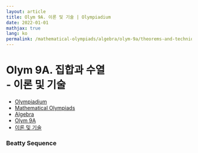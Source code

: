 ```yaml
---
layout: article
title: Olym 9A. 이론 및 기술 | Olympiadium
date: 2022-01-01
mathjax: true
lang: ko
permalink: /mathematical-olympiads/algebra/olym-9a/theorems-and-techniques/
---
```

# Olym 9A. 집합과 수열 <br> <ssup> - 이론 및 기술</ssup>

<ul class="breadcrumb">
	<li><a href="{{ site.baseurl }}/">Olympiadium</a></li> 
	<li><a href="{{ site.baseurl }}/mathematical-olympiads/">Mathematical Olympiads</a></li> 
	<li><a href="{{ site.baseurl }}/mathematical-olympiads/algebra/">Algebra</a></li> 
	<li><a href="{{ site.baseurl }}/mathematical-olympiads/algebra/olym-9a/">Olym 9A</a></li> 
	<li><a href="{{ site.baseurl }}/mathematical-olympiads/algebra/olym-9a/theorems-and-techniques/">이론 및 기술</a></li>
</ul>

### Beatty Sequence
